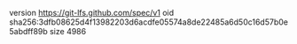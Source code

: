 version https://git-lfs.github.com/spec/v1
oid sha256:3dfb08625d4f13982203d6acdfe05574a8de22485a6d50c16d57b0e5abdff89b
size 4986
